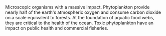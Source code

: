 Microscopic organisms with a massive impact. Phytoplankton provide nearly half of the earth's atmospheric oxygen and consume carbon dioxide on a scale equivalent to forests. At the foundation of aquatic food webs, they are critical to the health of the ocean. Toxic phytoplankton have an impact on public health and commercial fisheries.
